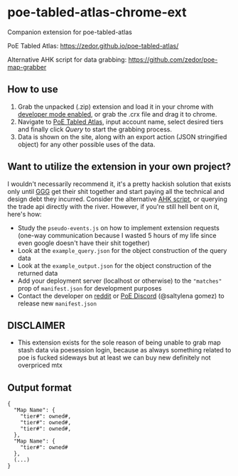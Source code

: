# poe-tabled-atlas-chrome-ext
Companion extension for poe-tabled-atlas

PoE Tabled Atlas: https://zedor.github.io/poe-tabled-atlas/

Alternative AHK script for data grabbing: https://github.com/zedor/poe-map-grabber

## How to use

1. Grab the unpacked (.zip) extension and load it in your chrome with [developer mode enabled](https://developers.chrome.com/extensions/faq#faq-dev-01), or grab the .crx file and drag it to chrome.
2. Navigate to [PoE Tabled Atlas](https://zedor.github.io/poe-tabled-atlas/), input account name, select desired tiers and finally click *Query* to start the grabbing process.
3. Data is shown on the site, along with an export action (JSON stringified object) for any other possible uses of the data.

## Want to utilize the extension in your own project?

I wouldn't necessarily recommend it, it's a pretty hackish solution that exists only until [GGG](http://www.grindinggear.com/) get their shit together and start paying all the technical and design debt they incurred. Consider the alternative [AHK script](https://github.com/zedor/poe-map-grabber), or querying the trade api directly with the river. However, if you're still hell bent on it, here's how:

* Study the ```pseudo-events.js``` on how to implement extension requests (one-way communication because I wasted 5 hours of my life since even google doesn't have their shit together)
* Look at the ```example_query.json``` for the object construction of the query data
* Look at the ```example_output.json``` for the object construction of the returned data
* Add your deployment server (localhost or otherwise) to the ```"matches"``` prop of ```manifest.json``` for development purposes
* Contact the developer on [reddit](https://www.reddit.com/user/SelenaGomez_/) or [PoE Discord](https://discord.gg/pathofexile) (@saltylena gomez) to release new ```manifest.json```


## DISCLAIMER

* This extension exists for the sole reason of being unable to grab map stash data via poesession login, because as always something related to poe is fucked sideways but at least we can buy new definitely not overpriced mtx

## Output format

```
{
  "Map Name": {
    "tier#": owned#,
    "tier#": owned#,
    "tier#": owned#,
  },
  "Map Name": {
    "tier#": owned#
  },
  (...)
}
```
